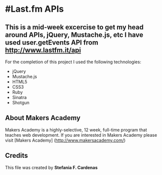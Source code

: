 #Last.fm APIs
==================

This is a mid-week excercise to get my head around APIs, jQuery, Mustache.js, etc
I have used user.getEvents API from http://www.lastfm.it/api
-----------
For the completion of this project I used the following technologies:

* jQuery
* Mustache.js
* HTML5
* CSS3
* Ruby
* Sinatra
* Shotgun

About Makers Academy
-----------
Makers Academy is a highly-selective, 12 week, full-time program that teaches web development. 
If you are interested in Makers Academy please visit [Makers Academy] (http://www.makersacademy.com/‎)

Credits
---------

This file was created by 
**Stefania F. Cardenas**